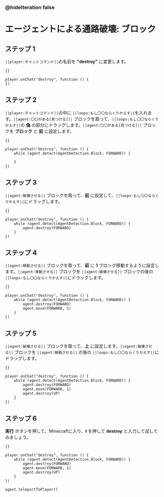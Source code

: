 ### @hideIteration false

# エージェントによる通路破壊: ブロック

## ステップ 1
``||player:チャットコマンド||``の名前を **"destroy"** に変更します。

```template
{}
```

```blocks
player.onChat("destroy", function () {
})
```

## ステップ 2
``||player:チャットコマンド||``の中に ``||loops:もし〇〇ならくりかえす||``を入れます。``||agent:〇〇がある[見つける]||`` ブロックを取って、``||loops:もし〇〇ならくりかえす||``の **偽** の部分にドラッグします。``||agent:〇〇がある[見つける]||`` ブロックを **ブロック** と **前** に設定します。

```template
{}
```

```blocks
player.onChat("destroy", function () {
    while (agent.detect(AgentDetection.Block, FORWARD)) {
    	
    }
})
```

## ステップ 3
``||agent:破壊させる||`` ブロックを取って、**前** に設定して、``||loops:もし〇〇ならくりかえす||``にドラッグします。

```template
{}
```

```blocks
player.onChat("destroy", function () {
    while (agent.detect(AgentDetection.Block, FORWARD)) {
        agent.destroy(FORWARD)
    }
})
```

## ステップ 4

``||agent:移動させる||`` ブロックを取って、**前** に **1** ブロック移動するように設定します。``||agent:移動させる||`` ブロックを ``||agent:破壊させる||`` ブロックの後の ``||loops:もし〇〇ならくりかえす||``にドラッグします。

```template
{}
```

```blocks
player.onChat("destroy", function () {
    while (agent.detect(AgentDetection.Block, FORWARD)) {
        agent.destroy(FORWARD)
        agent.move(FORWARD, 1)
    }
})
```

## ステップ 5

``||agent:破壊させる||`` ブロックを取って、**上** に設定します。``||agent:破壊させる||`` ブロックを ``||agent:移動させる||`` の後の ``||loops:もし〇〇ならくりかえす||``にドラッグします。

```template
{}
```

```blocks
player.onChat("destroy", function () {
    while (agent.detect(AgentDetection.Block, FORWARD)) {
        agent.destroy(FORWARD)
        agent.move(FORWARD, 1)
        agent.destroy(UP)
    }
})
```

## ステップ 6

**実行** ボタンを押して、Minecraftに入り、**t** を押して **destroy** と入力して試してみましょう。

```template
{}
```

```blocks
player.onChat("destroy", function () { 
    while (agent.detect(AgentDetection.Block, FORWARD)) { 
        agent.destroy(FORWARD) 
        agent.move(FORWARD, 1) 
        agent.destroy(UP) 
    } 
})
```

```ghost
agent.teleportToPlayer()
```